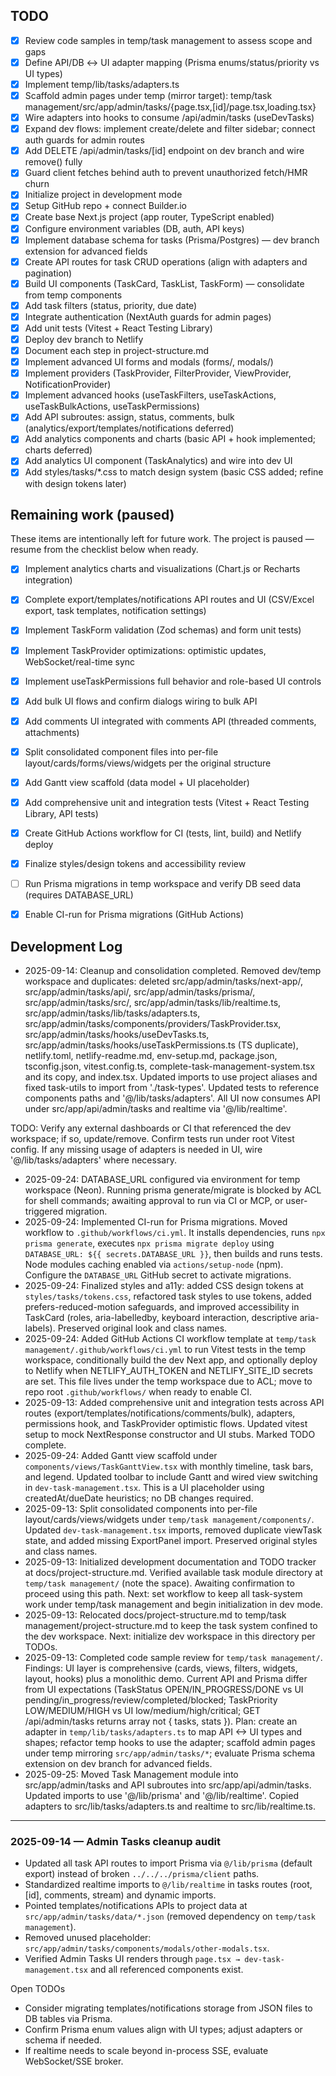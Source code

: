 ## TODO
- [x] Review code samples in temp/task management to assess scope and gaps
- [x] Define API/DB ↔ UI adapter mapping (Prisma enums/status/priority vs UI types)
- [x] Implement temp/lib/tasks/adapters.ts
- [x] Scaffold admin pages under temp (mirror target): temp/task management/src/app/admin/tasks/{page.tsx,[id]/page.tsx,loading.tsx}
- [x] Wire adapters into hooks to consume /api/admin/tasks (useDevTasks)
- [x] Expand dev flows: implement create/delete and filter sidebar; connect auth guards for admin routes
- [x] Add DELETE /api/admin/tasks/[id] endpoint on dev branch and wire remove() fully
- [x] Guard client fetches behind auth to prevent unauthorized fetch/HMR churn
- [x] Initialize project in development mode
- [x] Setup GitHub repo + connect Builder.io
- [x] Create base Next.js project (app router, TypeScript enabled)
- [x] Configure environment variables (DB, auth, API keys)
- [x] Implement database schema for tasks (Prisma/Postgres) — dev branch extension for advanced fields
- [x] Create API routes for task CRUD operations (align with adapters and pagination)
- [x] Build UI components (TaskCard, TaskList, TaskForm) — consolidate from temp components
- [x] Add task filters (status, priority, due date)
- [x] Integrate authentication (NextAuth guards for admin pages)
- [x] Add unit tests (Vitest + React Testing Library)
- [x] Deploy dev branch to Netlify
- [x] Document each step in project-structure.md
- [x] Implement advanced UI forms and modals (forms/, modals/)
- [x] Implement providers (TaskProvider, FilterProvider, ViewProvider, NotificationProvider)
- [x] Implement advanced hooks (useTaskFilters, useTaskActions, useTaskBulkActions, useTaskPermissions)
- [x] Add API subroutes: assign, status, comments, bulk (analytics/export/templates/notifications deferred)
- [x] Add analytics components and charts (basic API + hook implemented; charts deferred)
- [x] Add analytics UI component (TaskAnalytics) and wire into dev UI
- [x] Add styles/tasks/*.css to match design system (basic CSS added; refine with design tokens later)

## Remaining work (paused)
These items are intentionally left for future work. The project is paused — resume from the checklist below when ready.

- [x] Implement analytics charts and visualizations (Chart.js or Recharts integration)
- [x] Complete export/templates/notifications API routes and UI (CSV/Excel export, task templates, notification settings)
- [x] Implement TaskForm validation (Zod schemas) and form unit tests)
- [x] Implement TaskProvider optimizations: optimistic updates, WebSocket/real-time sync
- [x] Implement useTaskPermissions full behavior and role-based UI controls
- [x] Add bulk UI flows and confirm dialogs wiring to bulk API
- [x] Add comments UI integrated with comments API (threaded comments, attachments)
- [x] Split consolidated component files into per-file layout/cards/forms/views/widgets per the original structure
- [x] Add Gantt view scaffold (data model + UI placeholder)
- [x] Add comprehensive unit and integration tests (Vitest + React Testing Library, API tests)
- [x] Create GitHub Actions workflow for CI (tests, lint, build) and Netlify deploy
- [x] Finalize styles/design tokens and accessibility review
- [ ] Run Prisma migrations in temp workspace and verify DB seed data (requires DATABASE_URL)
- [x] Enable CI-run for Prisma migrations (GitHub Actions)


## Development Log
- 2025-09-14: Cleanup and consolidation completed. Removed dev/temp workspace and duplicates: deleted src/app/admin/tasks/next-app/, src/app/admin/tasks/api/, src/app/admin/tasks/prisma/, src/app/admin/tasks/src/, src/app/admin/tasks/lib/realtime.ts, src/app/admin/tasks/lib/tasks/adapters.ts, src/app/admin/tasks/components/providers/TaskProvider.tsx, src/app/admin/tasks/hooks/useDevTasks.ts, src/app/admin/tasks/hooks/useTaskPermissions.ts (TS duplicate), netlify.toml, netlify-readme.md, env-setup.md, package.json, tsconfig.json, vitest.config.ts, complete-task-management-system.tsx and its copy, and index.tsx. Updated imports to use project aliases and fixed task-utils to import from './task-types'. Updated tests to reference components paths and '@/lib/tasks/adapters'. All UI now consumes API under src/app/api/admin/tasks and realtime via '@/lib/realtime'.

TODO: Verify any external dashboards or CI that referenced the dev workspace; if so, update/remove. Confirm tests run under root Vitest config. If any missing usage of adapters is needed in UI, wire '@/lib/tasks/adapters' where necessary.
- 2025-09-24: DATABASE_URL configured via environment for temp workspace (Neon). Running prisma generate/migrate is blocked by ACL for shell commands; awaiting approval to run via CI or MCP, or user-triggered migration.
- 2025-09-24: Implemented CI-run for Prisma migrations. Moved workflow to `.github/workflows/ci.yml`. It installs dependencies, runs `npx prisma generate`, executes `npx prisma migrate deploy` using `DATABASE_URL: ${{ secrets.DATABASE_URL }}`, then builds and runs tests. Node modules caching enabled via `actions/setup-node` (npm). Configure the `DATABASE_URL` GitHub secret to activate migrations.
- 2025-09-24: Finalized styles and a11y: added CSS design tokens at `styles/tasks/tokens.css`, refactored task styles to use tokens, added prefers-reduced-motion safeguards, and improved accessibility in TaskCard (roles, aria-labelledby, keyboard interaction, descriptive aria-labels). Preserved original look and class names.
- 2025-09-24: Added GitHub Actions CI workflow template at `temp/task management/.github/workflows/ci.yml` to run Vitest tests in the temp workspace, conditionally build the dev Next app, and optionally deploy to Netlify when NETLIFY_AUTH_TOKEN and NETLIFY_SITE_ID secrets are set. This file lives under the temp workspace due to ACL; move to repo root `.github/workflows/` when ready to enable CI.
- 2025-09-13: Added comprehensive unit and integration tests across API routes (export/templates/notifications/comments/bulk), adapters, permissions hook, and TaskProvider optimistic flows. Updated vitest setup to mock NextResponse constructor and UI stubs. Marked TODO complete.
- 2025-09-24: Added Gantt view scaffold under `components/views/TaskGanttView.tsx` with monthly timeline, task bars, and legend. Updated toolbar to include Gantt and wired view switching in `dev-task-management.tsx`. This is a UI placeholder using createdAt/dueDate heuristics; no DB changes required.
- 2025-09-13: Split consolidated components into per-file layout/cards/views/widgets under `temp/task management/components/`. Updated `dev-task-management.tsx` imports, removed duplicate viewTask state, and added missing ExportPanel import. Preserved original styles and class names.
- 2025-09-13: Initialized development documentation and TODO tracker at docs/project-structure.md. Verified available task module directory at `temp/task management/` (note the space). Awaiting confirmation to proceed using this path. Next: set workflow to keep all task-system work under temp/task management and begin initialization in dev mode.
- 2025-09-13: Relocated docs/project-structure.md to temp/task management/project-structure.md to keep the task system confined to the dev workspace. Next: initialize dev workspace in this directory per TODOs.
- 2025-09-13: Completed code sample review for `temp/task management/`. Findings: UI layer is comprehensive (cards, views, filters, widgets, layout, hooks) plus a monolithic demo. Current API and Prisma differ from UI expectations (TaskStatus OPEN/IN_PROGRESS/DONE vs UI pending/in_progress/review/completed/blocked; TaskPriority LOW/MEDIUM/HIGH vs UI low/medium/high/critical; GET /api/admin/tasks returns array not { tasks, stats }). Plan: create an adapter in `temp/lib/tasks/adapters.ts` to map API <-> UI types and shapes; refactor temp hooks to use the adapter; scaffold admin pages under temp mirroring `src/app/admin/tasks/*`; evaluate Prisma schema extension on dev branch for advanced fields.
- 2025-09-25: Moved Task Management module into src/app/admin/tasks and API subroutes into src/app/api/admin/tasks. Updated imports to use '@/lib/prisma' and '@/lib/realtime'. Copied adapters to src/lib/tasks/adapters.ts and realtime to src/lib/realtime.ts.

---
### 2025-09-14 — Admin Tasks cleanup audit
- Updated all task API routes to import Prisma via `@/lib/prisma` (default export) instead of broken `../../../prisma/client` paths.
- Standardized realtime imports to `@/lib/realtime` in tasks routes (root, [id], comments, stream) and dynamic imports.
- Pointed templates/notifications APIs to project data at `src/app/admin/tasks/data/*.json` (removed dependency on `temp/task management`).
- Removed unused placeholder: `src/app/admin/tasks/components/modals/other-modals.tsx`.
- Verified Admin Tasks UI renders through `page.tsx → dev-task-management.tsx` and all referenced components exist.

Open TODOs
- Consider migrating templates/notifications storage from JSON files to DB tables via Prisma.
- Confirm Prisma enum values align with UI types; adjust adapters or schema if needed.
- If realtime needs to scale beyond in-process SSE, evaluate WebSocket/SSE broker.

